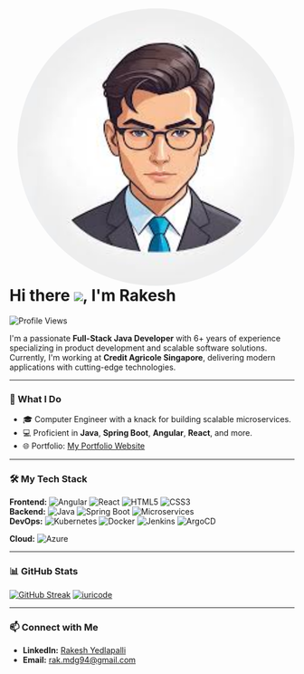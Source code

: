 <img align="right" height="490em" style="border-radius: 70% !important;" src="https://github.com/RakeshYedlapalli/RakeshYedlapalli/blob/53c299ee955dd749933435534d0a6767aebecbde/images.jpeg"/>

<h1 align="left">
  Hi there <img src="https://raw.githubusercontent.com/kaueMarques/kaueMarques/master/hi.gif" width="30px"/>, I'm Rakesh
</h1>

<p align="left">
  <img src="https://komarev.com/ghpvc/?username=RakeshYedlapalli&color=05122A" alt="Profile Views" />
</p>

I'm a passionate **Full-Stack Java Developer** with 6+ years of experience specializing in product development and scalable software solutions. Currently, I'm working at **Credit Agricole Singapore**, delivering modern applications with cutting-edge technologies.

---

### 🚀 What I Do
- 🎓 Computer Engineer with a knack for building scalable microservices.
- 💻 Proficient in **Java**, **Spring Boot**, **Angular**, **React**, and more.
- 🌐 Portfolio: [My Portfolio Website](https://rakeshyedlapalli.github.io/portfolio/)

---

### 🛠️ My Tech Stack
**Frontend:** ![Angular](https://img.shields.io/badge/Angular-05122A?logo=Angular) ![React](https://img.shields.io/badge/React-05122A?logo=React) ![HTML5](https://img.shields.io/badge/HTML5-05122A?logo=html5) ![CSS3](https://img.shields.io/badge/CSS3-05122A?logo=css3)  
**Backend:** ![Java](https://img.shields.io/badge/Java-05122A?logo=java) ![Spring Boot](https://img.shields.io/badge/SpringBoot-05122A?logo=springboot) ![Microservices](https://img.shields.io/badge/MicroServices-05122A?logo=Microservices)  
**DevOps:** ![Kubernetes](https://img.shields.io/badge/Kubernetes-05122A?logo=kubernetes) ![Docker](https://img.shields.io/badge/Docker-05122A?logo=docker) ![Jenkins](https://img.shields.io/badge/Jenkins-05122A?logo=jenkins) ![ArgoCD](https://img.shields.io/badge/ArgoCD-05122A?logo=ArgoCD)

**Cloud:** ![Azure](https://img.shields.io/badge/Azure-05122A?logo=Azure)                                                                                                                                                                                                                              

---

### 📊 GitHub Stats
[![GitHub Streak](https://streak-stats.demolab.com/?user=RakeshYedlapalli&theme=dracula)](https://git.io/streak-stats)
[![iuricode](https://github-readme-stats.vercel.app/api/top-langs/?username=RakeshYedlapalli&hide=html&layout=compact&theme=dracula)](https://github.com/anuraghazra/github-readme-stats)

---

### 📫 Connect with Me
- **LinkedIn:** [Rakesh Yedlapalli](https://www.linkedin.com/in/rakeshyedlapalli/)
- **Email:** rak.mdg94@gmail.com
